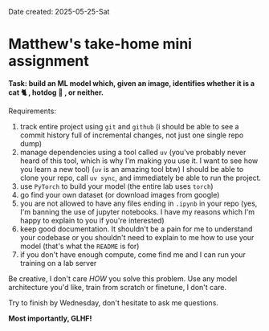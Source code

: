 Date created: 2025-05-25-Sat

# Matthew's take-home mini assignment

**Task: build an ML model which, given an image, identifies whether it is a cat 🐈 , hotdog 🌭 , or neither.**

Requirements:

1. track entire project using `git` and `github` (i should be able to see a commit history full of incremental changes, not just one single repo dump)
2. manage dependencies using a tool called `uv` (you've probably never heard of this tool, which is why I'm making you use it. I want to see how you learn a new tool) (`uv` is an amazing tool btw) I should be able to clone your repo, call `uv sync`, and immediately be able to run the project.
3. use `PyTorch` to build your model (the entire lab uses `torch`)
4. go find your own dataset (or download images from google)
5. you are not allowed to have any files ending in `.ipynb` in your repo (yes, I'm banning the use of jupyter notebooks. I have my reasons which I'm happy to explain to you if you're interested)
6. keep good documentation. It shouldn't be a pain for me to understand your codebase or you shouldn't need to explain to me how to use your model (that's what the `README` is for)
7. if you don't have enough compute, come find me and I can run your training on a lab server

Be creative, I don't care *HOW* you solve this problem. Use any model architecture you'd like, train from scratch or finetune, I don't care.

Try to finish by Wednesday, don't hesitate to ask me questions.

**Most importantly, GLHF!**
